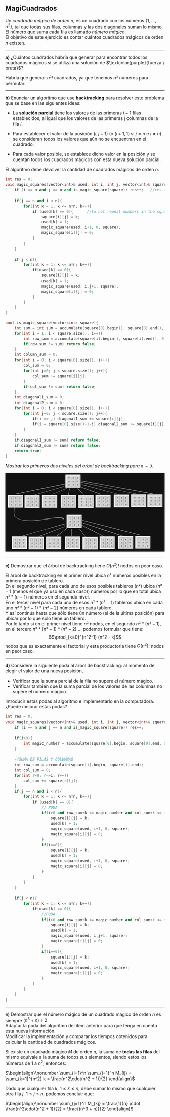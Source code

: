 MagiCuadrados
---

Un *cuadrado mágico de orden* $n$, es un cuadrado con los números $\{1,...,n^2\}$, tal que todas sus filas, columnas y las dos diagonales suman lo mismo.\
El número que suma cada fila es llamado *número mágico*.\
El objetivo de este ejercicio es contar cuántos cuadrados mágicos de orden $n$ existen.

---

**a)** ¿Cuántos cuadrados habría que generar para encontrar todos los cuadrados mágicos si se
utiliza una solución de $\textcolor{purple}{fuerza \ bruta}$?

Habría que generar $n²!$ cuadrados, ya que tenemos $n²$ números para permutar.

---

**b)** Enunciar un algoritmo que use **backtracking** para resolver este problema que se base en las siguientes ideas:

* La **solución parcial** tiene los valores de las primeras $i−1$ filas establecidos, al igual que los valores de las primeras $j$ columnas de la fila $i$.
* Para establecer el valor de la posición $(i, j+1)$ (o $(i+1, 1)$ si $j = n$ e $i \neq n$) se consideran todos los valores que aún no se encuentran en el cuadrado.

* Para cada valor posible, se establece dicho valor en la posición y se cuentan todos los cuadrados mágicos con esta nueva solución parcial.

El algoritmo debe devolver la cantidad de cuadrados mágicos de orden $n$.

```C++
int res = 0;
void magic_squares(vector<int>& used, int i, int j, vector<int>& square){
    if (i == n and j == n and is_magic_square(square)) res++;   //res accumulates the number of magic squares

    if(j == n and i < n){
        for(int k = 1; k <= n*n; k++){
            if (used[k] == 0){      //to not repeat numbers in the square
                square[i][j] = k;
                used[k] = 1;
                magic_square(used, i+1, 0, square);
                magic_square[i][j] = 0;
            }
        }
    }

    if(j < n){
        for(int k = 1; k <= n*n; k++){
            if(used[k] == 0){
                square[i][j] = k;
                used[k] = 1;
                magic_square(used, i,j+1, square);
                magic_square[i][j] = 0;
            }
        }
    }
}
```

```C++
bool is_magic_square(vector<int> square){
    int sum = int sum = accumulate(square[0].begin(), square[0].end(), 0);
    for(int i = 1; i < square.size(); i++){
        int row_sum = accumulate(square[i].begin(), square[i].end(), 0);
        if(row_sum != sum) return false;
    }
    int column_sum = 0;
    for(int i = 0; i < square[0].size(); i++){
        col_sum = 0;
        for(int j=0; j < square.size(); j++){
            col_sum += square[i][j]; 
        }
        if(col_sum != sum) return false;
    }
    int diagonal1_sum = 0;
    int diagonal2_sum = 0;
    for(int i = 0; i < square[0].size(); i++){
        for(int j=0; j < square.size(); j++){
            if(i == j) diagonal1_sum += square[i][j];
            if(i = square[0].size()-1-j) diagonal2_sum += square[i][j];
        }
    }
    if(diagonal1_sum != sum) return false;
    if(diagonal2_sum != sum) return false;
    return true;
}

```

*Mostrar los primeros dos niveles del árbol de backtracking para `n = 3`.*

![Árbol de backtracking para n = 3](./img/arbol_ejercicio2.png)

---

**c)** Demostrar que el árbol de backtracking tiene $O(n^2)!$ nodos en peor caso.

El árbol de backtracking en el primer nivel ubica $n²$ números posibles en la primera posición de tablero.\
En el segundo nivel, para cada uno de esos posibles tableros ($n²$) ubica ($n²-1$ (menos el que ya uso en cada caso)) números por lo que en total ubica $n²*(n-1)$ números en el segundo nivel.\
En el tercer nivel para cada uno de esos $n²*(n²-1)$ tableros ubica en cada uno $n²*(n²-1)*(n²-2)$ números en cada tablero.\
 Y así continúa hasta que sólo tiene ún número (el de la última posición) para ubicar por lo que solo tiene un tablero.\
Por lo tanto si en el primer nivel tiene $n²$ nodos, en el segundo $n²*(n²-1)$, en el tercero $n²*(n²-1)*(n²-2)$ ... podemos formular que tiene: $$\prod_{k=0}^{n^2-1} (n^2 - k)$$
nodos que es exactamente el factorial y esta productoria tiene $O(n^2)!$ nodos en peor caso.

---

**d)** Considere la siguiente poda al árbol de backtracking: al momento de elegir el valor de una nueva posición,
* Verificar que la suma parcial de la fila no supere el número mágico. 
* Verificar también que la suma parcial de los valores de las columnas no supere el número mágico.

Introducir estas podas al algoritmo e implementarlo en la computadora. ¿Puede mejorar estas podas?

```C++
int res = 0;
void magic_squares(vector<int>& used, int i, int j, vector<int>& square){
    if (i == n and j == n and is_magic_square(square)) res++;   

    if(i>0){
        int magic_number = accumulate(square[0].begin, square[0].end, 0);
    }

    //SUMA DE FILAS Y COLUMNAS
    int row_sum = accumulate(square[i].begin, square[i].end);
    int col_sum = 0;
    for(int r=0; r<=i; r++){
        col_sum += square[r][j];
    }
    if(j == n and i < n){
        for(int k = 1; k <= n*n; k++){
            if (used[k] == 0){      
                // PODA
                if(i>0 and row_sum+k <= magic_number and col_sum+k <= magic_number){
                    square[i][j] = k;
                    used[k] = 1;
                    magic_square(used, i+1, 0, square);
                    magic_square[i][j] = 0;
                }
                if(i==0){
                    square[i][j] = k;
                    used[k] = 1;
                    magic_square(used, i+1, 0, square);
                    magic_square[i][j] = 0;
                }
            }
        }
    }

    if(j < n){
        for(int k = 1; k <= n*n; k++){
            if(used[k] == 0){
                //PODA
                if(i>0 and row_sum+k <= magic_number and col_sum+k <= magic_number){
                    square[i][j] = k;
                    used[k] = 1;
                    magic_square(used, i,j+1, square);
                    magic_square[i][j] = 0;
                }
                if(i==0){
                    square[i][j] = k;
                    used[k] = 1;
                    magic_square(used, i+1, 0, square);
                    magic_square[i][j] = 0;
                }
            }
        }
    }
}
```

---

e) Demostrar que el número mágico de un cuadrado mágico de orden $n$ es siempre $(n^3 + n) \div 2$.\
Adaptar la poda del algoritmo del ítem anterior para que tenga en cuenta esta nueva información.\
Modificar la implementación y comparar los tiempos obtenidos para calcular la cantidad de cuadrados mágicos.

Si existe un cuadrado mágico $M$ de orden $n$, la suma de **todas las filas** del mismo equivale a la suma de todos sus elementos, siendo estos los números de $1$ a $n^2$, entonces:

$\begin{align}\nonumber \sum_{i=1}^n \sum_{j=1}^n M_{ij} = \sum_{k=1}^{n^2} k = \frac{n^2\cdot(n^2 + 1)}{2} \end{align}$

Dado que cualquier fila $k$, $1≤k≤n$, debe sumar lo mismo que cualquier otra fila $j$, $1≤j≤n$, podemos concluir que:

$\begin{align}\nonumber \sum_{j=1}^n M_{kj} = \frac{1}{n} \cdot \frac{n^2\cdot(n^2 + 1)}{2} = \frac{(n^3 + n)}{2} \end{align}$
